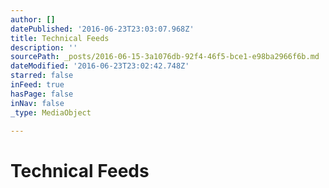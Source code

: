 ```yaml
---
author: []
datePublished: '2016-06-23T23:03:07.968Z'
title: Technical Feeds
description: ''
sourcePath: _posts/2016-06-15-3a1076db-92f4-46f5-bce1-e98ba2966f6b.md
dateModified: '2016-06-23T23:02:42.748Z'
starred: false
inFeed: true
hasPage: false
inNav: false
_type: MediaObject

---
```

# Technical Feeds